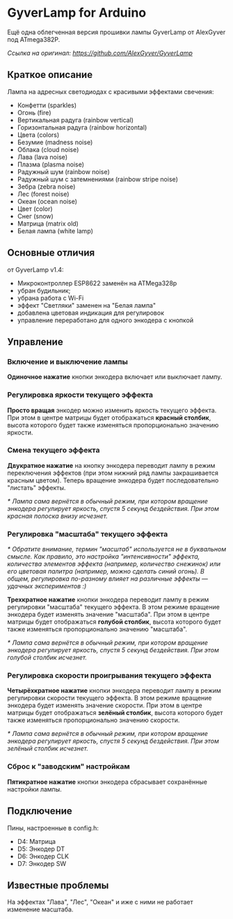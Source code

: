 ﻿# GyverLamp for Arduino

Ещё одна облегченная версия прошивки лампы GyverLamp oт AlexGyver под ATmega382P.

_Ссылка на оригинал: https://github.com/AlexGyver/GyverLamp_

## Краткое описание

Лампа на адресных светодиодах c красивыми эффектами свечения:
* Конфетти (sparkles)
* Огонь (fire)
* Вертикальная радуга (rainbow vertical)
* Горизонтальная радуга (rainbow horizontal)
* Цвета (colors)
* Безумие (madness noise)
* Облака (cloud noise)
* Лава (lava noise)
* Плазма (plasma noise)
* Радужный шум (rainbow noise)
* Радужный шум с затемнениями (rainbow stripe noise)
* Зебра (zebra noise)
* Лес (forest noise)
* Oкеан (ocean noise)
* Цвет (color)
* Снег (snow)
* Матрица (matrix old)
* Белая лампа (white lamp)

## Основные отличия
от GyverLamp v1.4:
* Микроконтроллер ESP8622 заменён на ATMega328p
* убран будильник;
* убрана работа с Wi-Fi
*	эффект "Светляки" заменен на "Белая лампа"
* добавлена цветовая индикация для регулировок
* управление переработано для одного энкодера с кнопкой

## Управление

### Включение и выключение лампы

**Одиночное нажатие** кнопки энкодера включает или выключает лампу.

### Регулировка яркости текущего эффекта

**Просто вращая** энкодер можно изменить яркость текущего эффекта.
При этом в центре матрицы будет отображаться **красный столбик**, высота которого будет также изменяться пропорционально значению яркости.

### Смена текущего эффекта

**Двукратное нажатие** на кнопку энкодера переводит лампу в режим переключения эффектов (при этом нижний ряд лампы закрашивается красным цветом).
Теперь вращение энкодера будет последовательно "листать" эффекты.

_* Лампа сама вернётся в обычный режим, при котором вращение энкодера регулирует яркость, спустя 5 секунд бездействия. При этом красная полоска внизу исчезнет._

### Регулировка "масштаба" текущего эффекта

_* Обратите внимание, термин "масштаб" используется не в буквальном смысле. Как правило, это настройка "интенсивности" эффекта, количества элементов эффекта (например, количество снежинок) или его цветовая палитра (например, можно сделать синий огонь). В общем, регулировка по-разному влияет на различные эффекты — удачных экспериментов :)_

**Трехкратное нажатие** кнопки энкодера переводит лампу в режим регулировки "масштаба" текущего эффекта. В этом режиме вращение энкодера будет изменять значение "масштаба". При этом в центре матрицы будет отображаться **голубой столбик**, высота которого будет также изменяться пропорционально значению "масштаба".

_* Лампа сама вернётся в обычный режим, при котором вращение энкодера регулирует яркость, спустя 5 секунд бездействия. При этом голубой столбик исчезнет._

### Регулировка скорости проигрывания текущего эффекта

**Четырёхкратное нажатие** кнопки энкодера переводит лампу в режим регулировки скорости текущего эффекта. В этом режиме вращение энкодера будет изменять значение скорости. При этом в центре матрицы будет отображаться **зелёный столбик**, высота которого будет также изменяться пропорционально значению скорости.

_* Лампа сама вернётся в обычный режим, при котором вращение энкодера регулирует яркость, спустя 5 секунд бездействия. При этом зелёный столбик исчезнет._

### Сброс к "заводским" настройкам

**Пятикратное нажатие** кнопки энкодера сбрасывает сохранённые настройки лампы.

## Подключение

Пины, настроенные в config.h:
* D4: Матрица
* D5: Энкодер DT
* D6: Энкодер CLK
* D7: Энкодер SW

## Известные проблемы

На эффектах "Лава", "Лес", "Океан" и иже с ними не работает изменение масштаба.
